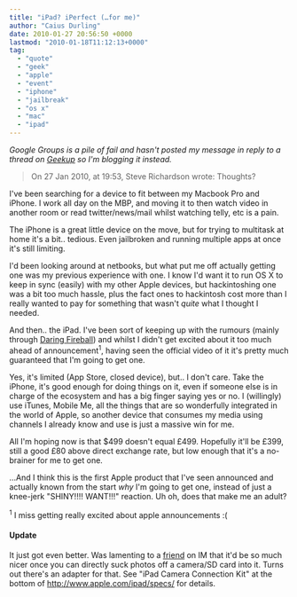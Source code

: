 ```yaml
---
title: "iPad? iPerfect (…for me)"
author: "Caius Durling"
date: 2010-01-27 20:56:50 +0000
lastmod: "2010-01-18T11:12:13+0000"
tag:
  - "quote"
  - "geek"
  - "apple"
  - "event"
  - "iphone"
  - "jailbreak"
  - "os x"
  - "mac"
  - "ipad"
---
```


*Google Groups is a pile of fail and hasn't posted my message in reply to a thread on [Geekup](http://geekup.org/) so I'm blogging it instead.*

> On 27 Jan 2010, at 19:53, Steve Richardson wrote:
> Thoughts?

I've been searching for a device to fit between my Macbook Pro and iPhone. I work all day on the MBP, and moving it to then watch video in another room or read twitter/news/mail whilst watching telly, etc is a pain.

The iPhone is a great little device on the move, but for trying to multitask at home it's a bit.. tedious. Even jailbroken and running multiple apps at once it's still limiting.

I'd been looking around at netbooks, but what put me off actually getting one was my previous experience with one. I know I'd want it to run OS X to keep in sync (easily) with my other Apple devices, but hackintoshing one was a bit too much hassle, plus the fact ones to hackintosh cost more than I really wanted to pay for something that wasn't _quite_ what I thought I needed.

And then.. the iPad. I've been sort of keeping up with the rumours (mainly through [Daring Fireball][df]) and whilst I didn't get excited about it too much ahead of announcement<sup>1</sup>, having seen the official video of it it's pretty much guaranteed that I'm going to get one.

[df]: http://daringfireball.net

Yes, it's limited (App Store, closed device), but.. I don't care. Take the iPhone, it's good enough for doing things on it, even if someone else is in charge of the ecosystem and has a big finger saying yes or no. I (willingly) use iTunes, Mobile Me, all the things that are so wonderfully integrated in the world of Apple, so another device that consumes my media using channels I already know and use is just a massive win for me.

All I'm hoping now is that $499 doesn't equal £499. Hopefully it'll be £399, still a good £80 above direct exchange rate, but low enough that it's a no-brainer for me to get one.


…And I think this is the first Apple product that I've seen announced and actually known from the start _why_ I'm going to get one, instead of just a knee-jerk "SHINY!!!! WANT!!!" reaction. Uh oh, does that make me an adult?

<sup>1</sup> I miss getting really excited about apple announcements :(

#### Update

It just got even better. Was lamenting to a [friend][tmertz] on IM that it'd be so much nicer once you can directly suck photos off a camera/SD card into it. Turns out there's an adapter for that. See "iPad Camera Connection Kit" at the bottom of <http://www.apple.com/ipad/specs/> for details.

[tmertz]: http://tmertz.com/
